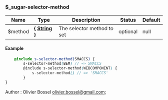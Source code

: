 ### $_sugar-selector-method




Name  |  Type  |  Description  |  Status  |  Default
------------  |  ------------  |  ------------  |  ------------  |  ------------
$method  |  **{ [String](http://www.sass-lang.com/documentation/file.SASS_REFERENCE.html#sass-script-strings) }**  |  The selector method to set  |  optional  |  null

#### Example
```scss
	@include s-selector-method(SMACCS) {
		s-selector-method(BEM) // => SMACCS
		@include s-selector-method(WEBCOMPONENT) {
			s-selector-method() // => 'SMACCS'
		}
}
```
Author : Olivier Bossel <olivier.bossel@gmail.com>;